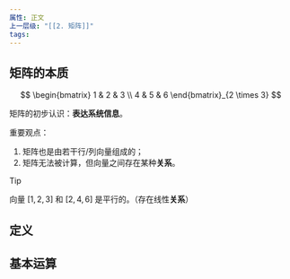 ```yaml
---
属性: 正文
上一层级: "[[2. 矩阵]]"
tags:
---
```

## 矩阵的本质

$$
\begin{bmatrix} 1 & 2 & 3 \\ 4 & 5 & 6 \end{bmatrix}_{2 \times 3}
$$

矩阵的初步认识：**表达系统信息**。

重要观点：

1. 矩阵也是由若干行/列向量组成的；
2. 矩阵无法被计算，但向量之间存在某种**关系**。

> [!tip] 
> 向量 $[1,2,3]$ 和 $[2,4,6]$ 是平行的。（存在线性**关系**）

## 定义



## 基本运算



